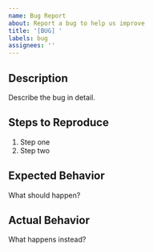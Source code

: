 ```yaml
---
name: Bug Report
about: Report a bug to help us improve
title: '[BUG] '
labels: bug
assignees: ''
---
```


## Description
Describe the bug in detail.

## Steps to Reproduce
1. Step one
2. Step two

## Expected Behavior
What should happen?

## Actual Behavior
What happens instead?